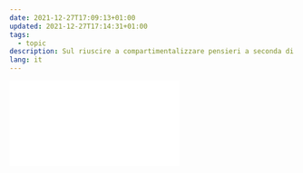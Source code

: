```yaml
---
date: 2021-12-27T17:09:13+01:00
updated: 2021-12-27T17:14:31+01:00
tags:
  - topic
description: Sul riuscire a compartimentalizzare pensieri a seconda di situazioni e necessità
lang: it
---
```

![](La%20morte%20di%20Ivan%20Ilic.md#Compartimentalizzazione)
